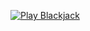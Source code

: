 [![Play Blackjack](https://img.shields.io/badge/Play-Blackjack-green?style=for-the-badge)](https://your-username.github.io)

